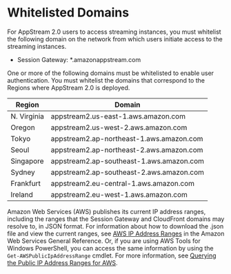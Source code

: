 # Whitelisted Domains<a name="whitelisted_ports"></a>

For AppStream 2\.0 users to access streaming instances, you must whitelist the following domain on the network from which users initiate access to the streaming instances\.
+ Session Gateway: \*\.amazonappstream\.com

One or more of the following domains must be whitelisted to enable user authentication\. You must whitelist the domains that correspond to the Regions where AppStream 2\.0 is deployed\. 


| Region | Domain | 
| --- | --- | 
| N\. Virginia | appstream2\.us\-east\-1\.aws\.amazon\.com | 
| Oregon | appstream2\.us\-west\-2\.aws\.amazon\.com | 
| Tokyo | appstream2\.ap\-northeast\-1\.aws\.amazon\.com | 
| Seoul | appstream2\.ap\-northeast\-2\.aws\.amazon\.com | 
| Singapore | appstream2\.ap\-southeast\-1\.aws\.amazon\.com | 
| Sydney | appstream2\.ap\-southeast\-2\.aws\.amazon\.com | 
| Frankfurt | appstream2\.eu\-central\-1\.aws\.amazon\.com | 
| Ireland | appstream2\.eu\-west\-1\.aws\.amazon\.com | 

Amazon Web Services \(AWS\) publishes its current IP address ranges, including the ranges that the Session Gateway and CloudFront domains may resolve to, in JSON format\. For information about how to download the \.json file and view the current ranges, see [AWS IP Address Ranges](https://docs.aws.amazon.com/general/latest/gr/aws-ip-ranges.html) in the Amazon Web Services General Reference\. Or, if you are using AWS Tools for Windows PowerShell, you can access the same information by using the `Get-AWSPublicIpAddressRange` cmdlet\. For more information, see [Querying the Public IP Address Ranges for AWS](https://aws.amazon.com/blogs/developer/querying-the-public-ip-address-ranges-for-aws/)\.